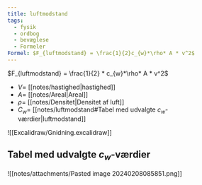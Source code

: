 ```yaml
---
title: luftmodstand
tags:
  - fysik
  - ordbog
  - bevæglese
  - Formeler
Formel: $F_{luftmodstand} = \frac{1}{2}c_{w}*\rho* A * v^2$
---
```

$F_{luftmodstand} = \frac{1}{2} * c_{w}*\rho* A * v^2$
- $V =$ [[notes/hastighed|hastighed]]
- $A =$ [[notes/Areal|Areal]]
- $\rho =$ [[notes/Densitet|Densitet af luft]]
- $C_{w} =$  [[notes/luftmodstand#Tabel med udvalgte $c_{w}$-værdier|luftmodstand]] 

![[Excalidraw/Gnidning.excalidraw]]

## Tabel med udvalgte $c_{w}$-værdier
![[notes/attachments/Pasted image 20240208085851.png]]